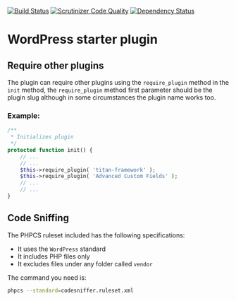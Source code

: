 [![Build Status](https://travis-ci.org/kadimi/starter.svg?branch=master)](https://travis-ci.org/kadimi/starter)
[![Scrutinizer Code Quality](https://scrutinizer-ci.com/g/kadimi/starter/badges/quality-score.png?b=master)](https://scrutinizer-ci.com/g/kadimi/starter/?branch=master)
[![Dependency Status](https://www.versioneye.com/user/projects/57d5e1948d1bad00444d350a/badge.svg?style=flat-square)](https://www.versioneye.com/user/projects/57d5e1948d1bad00444d350a)

# WordPress starter plugin

## Require other plugins

The plugin can require other plugins using the `require_plugin` method in the `init` method, the `require_plugin` method first parameter should be the plugin slug although in some circumstances the plugin name works too.

### Example:

```php
/**
 * Initializes plugin
 */
protected function init() {
	// ...
	// ...
	$this->require_plugin( 'titan-framework' );
	$this->require_plugin( 'Advanced Custom Fields' );
	// ...
	// ...
}
```

## Code Sniffing

The PHPCS ruleset included has the following specifications:

- It uses the `WordPress` standard
- It includes PHP files only
- It excludes files under any folder called `vendor`

The command you need is:

```bash
phpcs --standard=codesniffer.ruleset.xml
```
